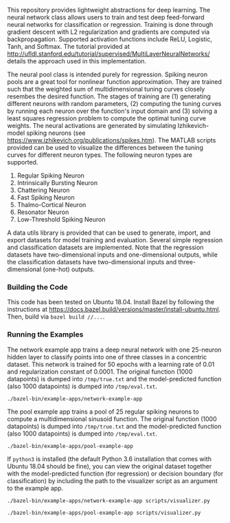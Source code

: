 This repository provides lightweight abstractions for deep learning. The neural network class allows users to train and test deep feed-forward neural networks for classification or regression. Training is done through gradient descent with L2 regularization and gradients are computed via backpropagation. Supported activation functions include ReLU, Logistic, Tanh, and Softmax. The tutorial provided at http://ufldl.stanford.edu/tutorial/supervised/MultiLayerNeuralNetworks/ details the approach used in this implementation.

The neural pool class is intended purely for regression. Spiking neuron pools are a great tool for nonlinear function approximation. They are trained such that the weighted sum of multidimensional tuning curves closely resembes the desired function. The stages of training are (1) generating different neurons with random parameters, (2) computing the tuning curves by running each neuron over the function's input domain and (3) solving a least squares regression problem to compute the optimal tuning curve weights. The neural activations are generated by simulating Izhikevich-model spiking neurons (see https://www.izhikevich.org/publications/spikes.htm). The MATLAB scripts provided can be used to visualize the differences between the tuning curves for different neuron types. The following neuron types are supported.

1. Regular Spiking Neuron
2. Intrinsically Bursting Neuron
3. Chattering Neuron
4. Fast Spiking Neuron
5. Thalmo-Cortical Neuron
6. Resonator Neuron
7. Low-Threshold Spiking Neuron

A data utils library is provided that can be used to generate, import, and export datasets for model training and evaluation. Several simple regression and classification datasets are implemented. Note that the regression datasets have two-dimensional inputs and one-dimensional outputs, while the classification datasets have two-dimensional inputs and three-dimensional (one-hot) outputs.

### Building the Code

This code has been tested on Ubuntu 18.04. Install Bazel by following the instructions at https://docs.bazel.build/versions/master/install-ubuntu.html. Then, build via `bazel build //...`.

### Running the Examples

The network example app trains a deep neural network with one 25-neuron hidden layer to  classify points into one of three classes in a concentric dataset. This network is trained for 50 epochs with a learning rate of 0.01 and regularization constant of 0.0001. The original function (1000 datapoints) is dumped into `/tmp/true.txt` and the model-predicted function (also 1000 datapoints) is dumped into `/tmp/eval.txt`.

`./bazel-bin/example-apps/network-example-app`

The pool example app trains a pool of 25 regular spiking neurons to compute a multidimensional sinusoid function. The original function (1000 datapoints) is dumped into `/tmp/true.txt` and the model-predicted function (also 1000 datapoints) is dumped into `/tmp/eval.txt`.

`./bazel-bin/example-apps/pool-example-app`

If `python3` is installed (the default Python 3.6 installation that comes with Ubuntu 18.04 should be fine), you can view the original dataset together with the model-predicted function (for regression) or decision boundary (for classification) by including the path to the visualizer script as an argument to the example app.

`./bazel-bin/example-apps/network-example-app scripts/visualizer.py`

`./bazel-bin/example-apps/pool-example-app scripts/visualizer.py`